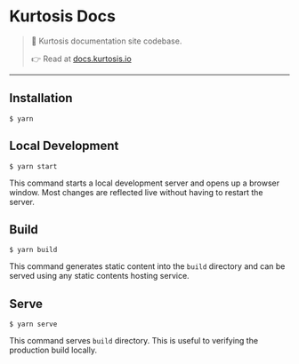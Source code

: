 # Kurtosis Docs

>📖 Kurtosis documentation site codebase.
>
>👉 Read at [docs.kurtosis.io](https://docs.kurtosis.com)

---

## Installation

```shell
$ yarn
```

## Local Development

```shell
$ yarn start
```

This command starts a local development server and opens up a browser window. Most changes are reflected live without having to restart the server.

## Build

```shell
$ yarn build
```

This command generates static content into the `build` directory and can be served using any static contents hosting service.

## Serve

```shell
$ yarn serve
```

This command serves `build` directory. This is useful to verifying the production build locally.
